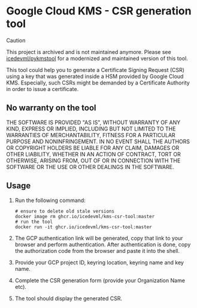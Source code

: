 # Google Cloud KMS - CSR generation tool

> [!CAUTION]
> This project is archived and is not maintained anymore.
> Please see [icedevml/pykmstool](https://github.com/icedevml/pykmstool) for a modernized and maintained version of this tool.

This tool could help you to generate a Certificate Signing Request (CSR) using a key that was generated inside a HSM provided by Google Cloud KMS. Especially, such CSRs might be demanded by a Certificate Authority in order to issue a certificate.

## No warranty on the tool

THE SOFTWARE IS PROVIDED "AS IS", WITHOUT WARRANTY OF ANY KIND, EXPRESS OR
IMPLIED, INCLUDING BUT NOT LIMITED TO THE WARRANTIES OF MERCHANTABILITY,
FITNESS FOR A PARTICULAR PURPOSE AND NONINFRINGEMENT. IN NO EVENT SHALL THE
AUTHORS OR COPYRIGHT HOLDERS BE LIABLE FOR ANY CLAIM, DAMAGES OR OTHER
LIABILITY, WHETHER IN AN ACTION OF CONTRACT, TORT OR OTHERWISE, ARISING FROM,
OUT OF OR IN CONNECTION WITH THE SOFTWARE OR THE USE OR OTHER DEALINGS IN THE
SOFTWARE.

## Usage

1. Run the following command:
   ```
   # ensure to delete old stale versions
   docker image rm ghcr.io/icedevml/kms-csr-tool:master
   # run the tool
   docker run -it ghcr.io/icedevml/kms-csr-tool:master
   ```

2. The GCP authentication link will be generated, copy that link to your browser and perform authentication.
   After authentication is done, copy the authorization code from the browser and paste it into the shell.

3. Provide your GCP project ID, keyring location, keyring name and key name.

4. Complete the CSR generation form (provide your Organization Name etc).

5. The tool should display the generated CSR.
